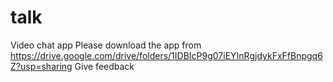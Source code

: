 # talk
Video chat app
Please download the app from https://drive.google.com/drive/folders/1IDBIcP9g07iEYInRgjdykFxFfBnpgq6Z?usp=sharing
Give feedback 
